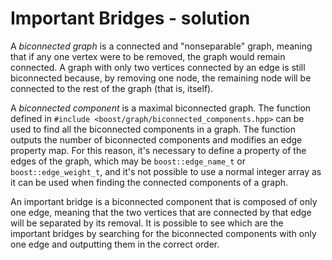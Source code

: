 # Important Bridges - solution

A _biconnected graph_ is a connected and "nonseparable" graph, meaning that if any one vertex were to be removed, the graph would remain connected. A graph with only two vertices connected by an edge is still biconnected because, by removing one node, the remaining node will be connected to the rest of the graph (that is, itself).

A _biconnected component_ is a maximal biconnected graph. The function defined in `#include <boost/graph/biconnected_components.hpp>` can be used to find all the biconnected components in a graph. The function outputs the number of biconnected components and modifies an edge property map. For this reason, it's necessary to define a property of the edges of the graph, which may be `boost::edge_name_t` or `boost::edge_weight_t`, and it's not possible to use a normal integer array as it can be used when finding the connected components of a graph.

An important bridge is a biconnected component that is composed of only one edge, meaning that the two vertices that are connected by that edge will be separated by its removal. It is possible to see which are the important bridges by searching for the biconnected components with only one edge and outputting them in the correct order.